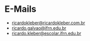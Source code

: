 # E-Mails

* [ricardokleber@ricardokleber.com.br](mailto:ricardokleber@ricardokleber.com.br)
* [ricardo.galvao@ifrn.edu.br](mailto:ricardo.galvao@ifrn.edu.br)
* [ricardo.kleber@escolar.ifrn.edu.br](mailto:ricardo.kleber@escolar.ifrn.edu.br)
